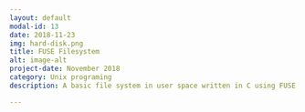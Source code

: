 ```yaml
---
layout: default
modal-id: 13
date: 2018-11-23
img: hard-disk.png
title: FUSE Filesystem
alt: image-alt
project-date: November 2018
category: Unix programing
description: A basic file system in user space written in C using FUSE. Supports operations like create, open, read and write files. Creating, renaming and deleting folders is also supported.  <br> Check it out at <a href="https://github.com/Aveek-Saha/FUSE-Filesystem"> Fuse Filesystem</a> <div>Icons made by <a href="https://www.flaticon.com/authors/payungkead" title="Payungkead">Payungkead</a> from <a href="https://www.flaticon.com/" title="Flaticon">www.flaticon.com</a> is licensed by <a href="http://creativecommons.org/licenses/by/3.0/" title="Creative Commons BY 3.0" target="_blank">CC 3.0 BY</a></div>

---
```


